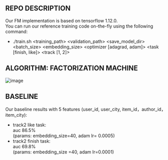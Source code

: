 REPO DESCRIPTION
-------  
Our FM implementation is based on tensorflow 1.12.0.  
You can run our reference training code on-the-fly using the following command:  

 *  ./train.sh <training_path> <validation_path> <save_model_dir> <batch_size> <embedding_size> <optimizer [adagrad, adam]> <lr> <task [finish, like]> <track [1, 2]>  
 

ALGORITHM: FACTORIZATION MACHINE
--------------------------------

![image](https://github.com/challenge-ICME2019-Bytedance/Bytedance_ICME_challenge/edit/master/images/fm.jpg)

BASELINE
-------  
Our baseline results with 5 features (user_id, user_city, item_id，author_id，item_city):   

  * track2 like task:   
    auc 86.5%   
    (params: embedding_size=40, adam lr= 0.0005)  
  * track2 finish task:  
    auc 69.8%  
    (params: embedding_size =40, adam lr=0.0001)




